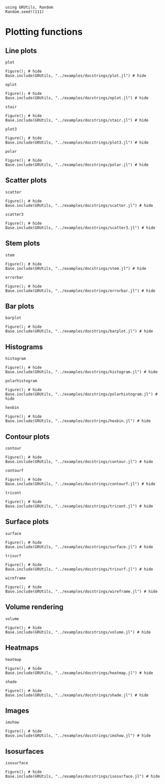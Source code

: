 ```@setup plot
using GRUtils, Random
Random.seed!(111)
```
# Plotting functions

## Line plots
```@docs
plot
```
```@example plot
Figure(); # hide
Base.include(GRUtils, "../examples/docstrings/plot.jl") # hide
```
```@docs
oplot
```
```@example plot
Figure(); # hide
Base.include(GRUtils, "../examples/docstrings/oplot.jl") # hide
```
```@docs
stair
```
```@example plot
Figure(); # hide
Base.include(GRUtils, "../examples/docstrings/stair.jl") # hide
```
```@docs
plot3
```
```@example plot
Figure(); # hide
Base.include(GRUtils, "../examples/docstrings/plot3.jl") # hide
```
```@docs
polar
```
```@example plot
Figure(); # hide
Base.include(GRUtils, "../examples/docstrings/polar.jl") # hide
```
## Scatter plots
```@docs
scatter
```
```@example plot
Figure(); # hide
Base.include(GRUtils, "../examples/docstrings/scatter.jl") # hide
```
```@docs
scatter3
```
```@example plot
Figure(); # hide
Base.include(GRUtils, "../examples/docstrings/scatter3.jl") # hide
```
## Stem plots
```@docs
stem
```
```@example plot
Figure(); # hide
Base.include(GRUtils, "../examples/docstrings/stem.jl") # hide
```
```@docs
errorbar
```
```@example plot
Figure(); # hide
Base.include(GRUtils, "../examples/docstrings/errorbar.jl") # hide
```
## Bar plots
```@docs
barplot
```
```@example plot
Figure(); # hide
Base.include(GRUtils, "../examples/docstrings/barplot.jl") # hide
```
## Histograms
```@docs
histogram
```
```@example plot
Figure(); # hide
Base.include(GRUtils, "../examples/docstrings/histogram.jl") # hide
```
```@docs
polarhistogram
```
```@example plot
Figure(); # hide
Base.include(GRUtils, "../examples/docstrings/polarhistogram.jl") # hide
```
```@docs
hexbin
```
```@example plot
Figure(); # hide
Base.include(GRUtils, "../examples/docstrings/hexbin.jl") # hide
```
## Contour plots
```@docs
contour
```
```@example plot
Figure(); # hide
Base.include(GRUtils, "../examples/docstrings/contour.jl") # hide
```
```@docs
contourf
```
```@example plot
Figure(); # hide
Base.include(GRUtils, "../examples/docstrings/contourf.jl") # hide
```
```@docs
tricont
```
```@example plot
Figure(); # hide
Base.include(GRUtils, "../examples/docstrings/tricont.jl") # hide
```
## Surface plots
```@docs
surface
```
```@example plot
Figure(); # hide
Base.include(GRUtils, "../examples/docstrings/surface.jl") # hide
```
```@docs
trisurf
```
```@example plot
Figure(); # hide
Base.include(GRUtils, "../examples/docstrings/trisurf.jl") # hide
```
```@docs
wireframe
```
```@example plot
Figure(); # hide
Base.include(GRUtils, "../examples/docstrings/wireframe.jl") # hide
```
## Volume rendering
```@docs
volume
```
```@example plot
Figure(); # hide
Base.include(GRUtils, "../examples/docstrings/volume.jl") # hide
```
## Heatmaps
```@docs
heatmap
```
```@example plot
Figure(); # hide
Base.include(GRUtils, "../examples/docstrings/heatmap.jl") # hide
```
```@docs
shade
```
```@example plot
Figure(); # hide
Base.include(GRUtils, "../examples/docstrings/shade.jl") # hide
```
## Images
```@docs
imshow
```
```@example plot
Figure(); # hide
Base.include(GRUtils, "../examples/docstrings/imshow.jl") # hide
```
## Isosurfaces
```@docs
isosurface
```
```@example plot
Figure(); # hide
Base.include(GRUtils, "../examples/docstrings/isosurface.jl") # hide
```
